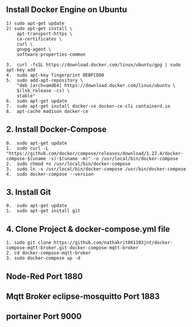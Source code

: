 ## Install Docker Engine on Ubuntu

    1) sudo apt-get update
    2) sudo apt-get install \
        apt-transport-https \
        ca-certificates \
        curl \
        gnupg-agent \
        software-properties-common

    3.  curl -fsSL https://download.docker.com/linux/ubuntu/gpg | sudo apt-key add
    4.  sudo apt-key fingerprint 0EBFCD88
    5.  sudo add-apt-repository \
        "deb [arch=amd64] https://download.docker.com/linux/ubuntu \
        $(lsb_release -cs) \
        stable"
    6.  sudo apt-get update
    7.  sudo apt-get install docker-ce docker-ce-cli containerd.io
    8.  apt-cache madison docker-ce

## 2. Install Docker-Compose

    0.  sudo apt-get update
    1.  sudo curl -L "https://github.com/docker/compose/releases/download/1.27.4/docker-compose-$(uname -s)-$(uname -m)" -o /usr/local/bin/docker-compose
    2.  sudo chmod +x /usr/local/bin/docker-compose
    3.  sudo ln -s /usr/local/bin/docker-compose /usr/bin/docker-compose
    4.  sudo docker-compose --version

## 3. Install Git

    0.  sudo apt-get update
    1.  sudo apt-get install git

## 4. Clone Project & docker-compose.yml file

    1. sudo git clone https://github.com/nathakrit061103jnt/docker-compose-mqtt-broker.git docker-compose-mqtt-broker
    2. cd docker-compose-mqtt-broker
    3. sudo docker-compose up -d

## Node-Red Port 1880

## Mqtt Broker eclipse-mosquitto Port 1883

## portainer Port 9000
